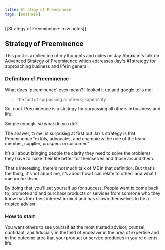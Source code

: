 ```yaml
---
title: Strategy of Preeminence
tags: [business]
---
```


[[Strategy of Preeminence--raw notes]]
## Strategy of Preeminence

This post is a collection of my thoughts and notes on Jay Abraham's talk on [Advanced Strategy of Preeminence](https://www.youtube.com/watch?v=2Gw14EJkzYs) which addresses Jay's #1 strategy for approaching business and life in general.

### Definition of Preeminence

What does 'preeminence' even mean? I looked it up and google tells me:

> the fact of surpassing all others; superiority

So, cool. Preeminence is a strategy for surpassing all others in business and life.

Simple enough, so what do you do?

The answer, to me, is surprising at first but Jay's strategy is that Preeminence "extols, advocates, and champions the role of the team member, supplier, prospect or customer."

It’s all about bringing people the clarity they need to solve the problems they have to make their life better for themselves and those around them.

That's interesting, there's not much talk of ME in that definition. But that's the thing, it's not about me, it's about how I can relate to others and what I can do for them.

By doing that, you'll set yourself up for success. People want to come back to, promote and and purchase products or services from someone who they know has their best interest in mind and has shown themselves to be a trusted advisor.

### How to start

You want others to see yourself as the most trusted advisor, counsel, confidant, and fiduciary in the field of endeavor in the area of expertise and in the outcome area that your product or service produces in you're clients life.
